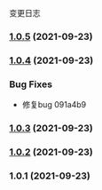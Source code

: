变更日志
### [1.0.5](///compare/v1.0.4...v1.0.5) (2021-09-23)

### [1.0.4](///compare/v1.0.3...v1.0.4) (2021-09-23)


### Bug Fixes

* 修复bug 091a4b9

### [1.0.3](///compare/v1.0.2...v1.0.3) (2021-09-23)

### [1.0.2](///compare/v1.0.1...v1.0.2) (2021-09-23)

### 1.0.1 (2021-09-23)
